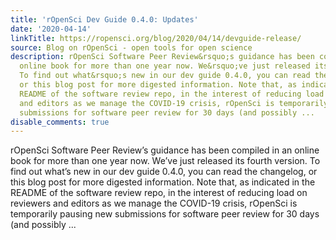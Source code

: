 ```yaml
---
title: 'rOpenSci Dev Guide 0.4.0: Updates'
date: '2020-04-14'
linkTitle: https://ropensci.org/blog/2020/04/14/devguide-release/
source: Blog on rOpenSci - open tools for open science
description: rOpenSci Software Peer Review&rsquo;s guidance has been compiled in an
  online book for more than one year now. We&rsquo;ve just released its fourth version.
  To find out what&rsquo;s new in our dev guide 0.4.0, you can read the changelog,
  or this blog post for more digested information. Note that, as indicated in the
  README of the software review repo, in the interest of reducing load on reviewers
  and editors as we manage the COVID-19 crisis, rOpenSci is temporarily pausing new
  submissions for software peer review for 30 days (and possibly ...
disable_comments: true
---
```

rOpenSci Software Peer Review&rsquo;s guidance has been compiled in an online book for more than one year now. We&rsquo;ve just released its fourth version. To find out what&rsquo;s new in our dev guide 0.4.0, you can read the changelog, or this blog post for more digested information. Note that, as indicated in the README of the software review repo, in the interest of reducing load on reviewers and editors as we manage the COVID-19 crisis, rOpenSci is temporarily pausing new submissions for software peer review for 30 days (and possibly ...